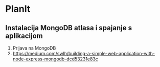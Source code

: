 # PlanIt



## Instalacija MongoDB atlasa i spajanje s aplikacijom
1. Prijava na MongoDB
2. https://medium.com/swlh/building-a-simple-web-application-with-node-express-mongodb-dcd53231e83c
